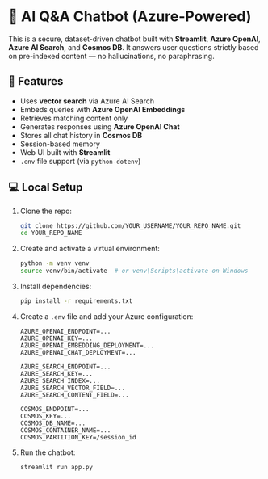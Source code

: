 # 🤖 AI Q&A Chatbot (Azure-Powered)

This is a secure, dataset-driven chatbot built with **Streamlit**, **Azure OpenAI**, **Azure AI Search**, and **Cosmos DB**. It answers user questions strictly based on pre-indexed content — no hallucinations, no paraphrasing.

## 🚀 Features

- Uses **vector search** via Azure AI Search
- Embeds queries with **Azure OpenAI Embeddings**
- Retrieves matching content only
- Generates responses using **Azure OpenAI Chat**
- Stores all chat history in **Cosmos DB**
- Session-based memory
- Web UI built with **Streamlit**
- `.env` file support (via `python-dotenv`)

## 💻 Local Setup

1. Clone the repo:
    ```bash
    git clone https://github.com/YOUR_USERNAME/YOUR_REPO_NAME.git
    cd YOUR_REPO_NAME
    ```

2. Create and activate a virtual environment:
    ```bash
    python -m venv venv
    source venv/bin/activate  # or venv\Scripts\activate on Windows
    ```

3. Install dependencies:
    ```bash
    pip install -r requirements.txt
    ```

4. Create a `.env` file and add your Azure configuration:
    ```dotenv
    AZURE_OPENAI_ENDPOINT=...
    AZURE_OPENAI_KEY=...
    AZURE_OPENAI_EMBEDDING_DEPLOYMENT=...
    AZURE_OPENAI_CHAT_DEPLOYMENT=...

    AZURE_SEARCH_ENDPOINT=...
    AZURE_SEARCH_KEY=...
    AZURE_SEARCH_INDEX=...
    AZURE_SEARCH_VECTOR_FIELD=...
    AZURE_SEARCH_CONTENT_FIELD=...

    COSMOS_ENDPOINT=...
    COSMOS_KEY=...
    COSMOS_DB_NAME=...
    COSMOS_CONTAINER_NAME=...
    COSMOS_PARTITION_KEY=/session_id
    ```

5. Run the chatbot:
    ```bash
    streamlit run app.py
    ```
